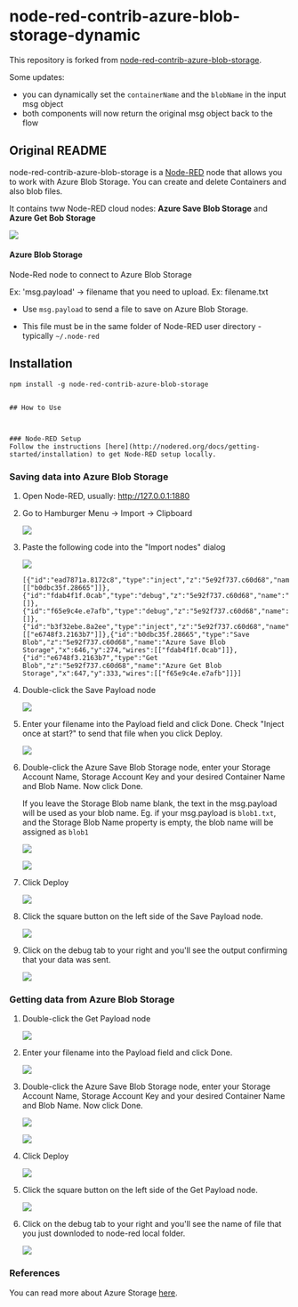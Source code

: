 # node-red-contrib-azure-blob-storage-dynamic

This repository is forked from [node-red-contrib-azure-blob-storage](https://github.com/Azure/node-red-contrib-azure).

Some updates:
- you can dynamically set the `containerName` and the `blobName` in the input msg object
- both components will now return the original msg object back to the flow

## Original README
node-red-contrib-azure-blob-storage is a <a href="http://nodered.org" target="_new">Node-RED</a> node that allows you to work with Azure Blob Storage. You can create and delete Containers and also blob files.


It contains tww Node-RED cloud nodes: **Azure Save Blob Storage** and **Azure Get Bob Storage**

![](images/flow-nodes.PNG)

#### Azure Blob Storage

Node-Red node to connect to Azure Blob Storage


Ex: 'msg.payload' -> filename that you need to upload. Ex: filename.txt

- Use `msg.payload` to send a file to save on Azure Blob Storage.

- This file must be in the same folder of Node-RED user directory - typically `~/.node-red`


## Installation

```
npm install -g node-red-contrib-azure-blob-storage


## How to Use



### Node-RED Setup
Follow the instructions [here](http://nodered.org/docs/getting-started/installation) to get Node-RED setup locally.

```

### Saving data into Azure Blob Storage

1. Open Node-RED, usually: <http://127.0.0.1:1880>

2. Go to Hamburger Menu -> Import -> Clipboard

    ![](images/import-clip.png)

3. Paste the following code into the "Import nodes" dialog

    ![](images/import-nodes.PNG)

    ```
    [{"id":"ead7871a.8172c8","type":"inject","z":"5e92f737.c60d68","name":"Payload","topic":"","payload":"DocumentTest.txt","payloadType":"str","repeat":"","crontab":"","once":false,"x":436,"y":273,"wires":[["b0dbc35f.28665"]]},{"id":"fdab4f1f.0cab","type":"debug","z":"5e92f737.c60d68","name":"Log","active":true,"console":"false","complete":"true","x":846,"y":273,"wires":[]},{"id":"f65e9c4e.e7afb","type":"debug","z":"5e92f737.c60d68","name":"Log","active":true,"console":"false","complete":"true","x":846,"y":333,"wires":[]},{"id":"b3f32ebe.8a2ee","type":"inject","z":"5e92f737.c60d68","name":"Payload","topic":"","payload":"DocumentTest.txt","payloadType":"str","repeat":"","crontab":"","once":false,"x":436,"y":333,"wires":[["e6748f3.2163b7"]]},{"id":"b0dbc35f.28665","type":"Save Blob","z":"5e92f737.c60d68","name":"Azure Save Blob Storage","x":646,"y":274,"wires":[["fdab4f1f.0cab"]]},{"id":"e6748f3.2163b7","type":"Get Blob","z":"5e92f737.c60d68","name":"Azure Get Blob Storage","x":647,"y":333,"wires":[["f65e9c4e.e7afb"]]}]
    ```
4. Double-click the Save Payload node

    ![](images/save-payload.PNG)

5. Enter your filename into the Payload field and click Done. Check "Inject once at start?" to send that file when you click Deploy.

    ![](images/save-payload-node.PNG)

6. Double-click the Azure Save Blob Storage node, enter your Storage Account Name, Storage Account Key and your desired Container Name and Blob Name. Now click Done.

    If you leave the Storage Blob name blank, the text in the msg.payload will be used as your blob name. Eg. if your msg.payload is ```blob1.txt```, and the Storage Blob Name property is empty, the blob name will be assigned as ```blob1```

    ![](images/save-blob-node-selected.PNG)

    ![](images/save-blob-node.PNG)

7. Click Deploy

    ![](images/deploy.png)

8. Click the square button on the left side of the Save Payload node.

    ![](images/save-payload.PNG)

9. Click on the debug tab to your right and you'll see the output confirming that your data was sent.

    ![](images/save-blob-output.PNG)


### Getting data from Azure Blob Storage

1. Double-click the Get Payload node

    ![](images/get-payload.PNG)

2. Enter your filename into the Payload field and click Done.

    ![](images/get-payload-node.PNG)

3. Double-click the Azure Save Blob Storage node, enter your Storage Account Name, Storage Account Key and your desired Container Name and Blob Name. Now click Done.

    ![](images/get-blob-node-selected.PNG)

    ![](images/save-blob-node.PNG)

4. Click Deploy

    ![](images/deploy.png)

5. Click the square button on the left side of the Get Payload node.

    ![](images/get-payload.PNG)

6. Click on the debug tab to your right and you'll see the name of file that you just downloded to node-red local folder.

    ![](images/get-blob-output.PNG)

### References
You can read more about Azure Storage [here](https://azure.microsoft.com/pt-br/documentation/services/storage/).

